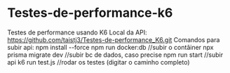 # Testes-de-performance-k6
Testes de performance usando K6
Local da API: https://github.com/taistj3/Testes-de-performance_K6.git
Comandos para subir api: 
    npm install --force
    npm run docker:db //subir o contâiner
    npx prisma migrate dev //subir bc de dados, caso precise
    npm run start //subir api
 k6 run test.js //rodar os testes (digitar o caminho completo)